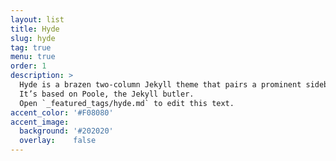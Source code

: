 ```yaml
---
layout: list
title: Hyde
slug: hyde
tag: true
menu: true
order: 1
description: >
  Hyde is a brazen two-column Jekyll theme that pairs a prominent sidebar with uncomplicated content.
  It’s based on Poole, the Jekyll butler.
  Open `_featured_tags/hyde.md` to edit this text.
accent_color: '#F08080'
accent_image:
  background: '#202020'
  overlay:    false
---
```

